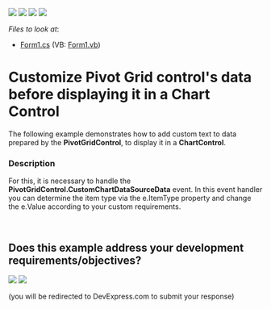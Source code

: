 <!-- default badges list -->
![](https://img.shields.io/endpoint?url=https://codecentral.devexpress.com/api/v1/VersionRange/128581478/10.1.4%2B)
[![](https://img.shields.io/badge/Open_in_DevExpress_Support_Center-FF7200?style=flat-square&logo=DevExpress&logoColor=white)](https://supportcenter.devexpress.com/ticket/details/E2214)
[![](https://img.shields.io/badge/📖_How_to_use_DevExpress_Examples-e9f6fc?style=flat-square)](https://docs.devexpress.com/GeneralInformation/403183)
[![](https://img.shields.io/badge/💬_Leave_Feedback-feecdd?style=flat-square)](#does-this-example-address-your-development-requirementsobjectives)
<!-- default badges end -->
<!-- default file list -->
*Files to look at*:

* [Form1.cs](./CS/Form1.cs) (VB: [Form1.vb](./VB/Form1.vb))
<!-- default file list end -->
# Customize Pivot Grid control's data before displaying it in a Chart Control


<p>The following example demonstrates how to add custom text to data prepared by the <strong>PivotGridControl</strong>, to display it in a <strong>ChartControl</strong>.</p>


<h3>Description</h3>

<p>For this, it is necessary to handle the <strong>PivotGridControl.CustomChartDataSourceData</strong> event. In this event handler you can determine the item type via the e.ItemType property and change the e.Value according to your custom requirements.</p>

<br/>


<!-- feedback -->
## Does this example address your development requirements/objectives?

[<img src="https://www.devexpress.com/support/examples/i/yes-button.svg"/>](https://www.devexpress.com/support/examples/survey.xml?utm_source=github&utm_campaign=winforms-customize-pivot-grid-data-before-displaying-it-in-a-chart-control&~~~was_helpful=yes) [<img src="https://www.devexpress.com/support/examples/i/no-button.svg"/>](https://www.devexpress.com/support/examples/survey.xml?utm_source=github&utm_campaign=winforms-customize-pivot-grid-data-before-displaying-it-in-a-chart-control&~~~was_helpful=no)

(you will be redirected to DevExpress.com to submit your response)
<!-- feedback end -->
